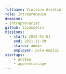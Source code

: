 ```yaml
---
fullname: Violaine Asselin
role: Intrapreneuse
domaine: 
- Intraprenariat
github: Vioasselin
missions:
  - start: 2018-04-01
    end: 2021-11-30
    status: admin
    employer: pole-emploi
startups:
    - anotea
    - apprentissage
---
```

